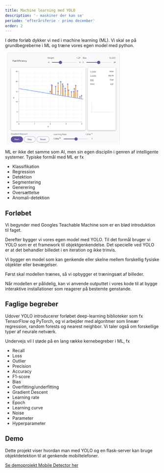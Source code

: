 ```yaml
---
title: Machine learning med YOLO
description: '- maskiner der kan se'
periode: 'efterårsferie - primo december'
order: 2
---
```

I dette forløb dykker vi ned i machine learning (ML). Vi skal se på grundbegreberne i ML og træne vores egen model med python. 

<img src="../assets/gradient-descent.png" height="300">

ML er ikke det samme som AI, men sin egen disciplin i genren af intelligente systemer.
Typiske formål med ML er fx

- Klassifikation 
- Regression
- Detektion
- Segmentering
- Generering
- Oversættelse
- Anomali-detektion

## Forløbet 
Vi begynder med Googles Teachable Machine som er en blød introduktion til faget. 

Derefter bygger vi vores egen model med YOLO. Til det formål bruger vi YOLO som er et framework til objektgenkendelse. Det specielle ved YOLO er at det behandler billedet i en iteration og ikke trinvis.

Vi bygger en model som kan genkende eller skelne mellem forskellig fysiske objekter eller bevægelser. 

Først skal modellen trænes, så vi opbygger et træningsæt af billeder. 

Når modellen er pålidelig, kan vi anvende outputtet i vores kode til at bygge interaktive installationer som reagerer på bestemte genstande. 

## Faglige begreber
Udover YOLO introducerer forløbet deep-learning biblioteker som fx TensorFlow og PyTorch, og vi arbejder med algoritmer som lineær regression, random forests og nearest neighbor. Vi taler også om forskellige typer af neurale netværk. 

Undervejs vil I støde på en lang række kernebegreber i ML, fx

- Recall
- Loss
- Outlier
- Precision
- Accuracy
- F1-score
- Bias
- Overfitting/underfitting
- Gradient Descent
- Learning rate
- Epoch
- Learning curve
- Noise
- Parameter
- Hyperparameter


## Demo
Dette projekt viser hvordan man med YOLO og en flask-server kan bruge objektdetektion til at genkende mobiltelefoner.

[Se demoprojekt Mobile Detector her](https://github.com/slotshaven-ddu/machine-learning-yolo/tree/main/mobile-detect)